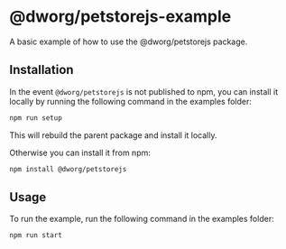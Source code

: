 # @dworg/petstorejs-example
A basic example of how to use the @dworg/petstorejs package.

## Installation

In the event `@dworg/petstorejs` is not published to npm, you can install it locally by running the following command in the examples folder:
```sh
npm run setup
```

This will rebuild the parent package and install it locally.

Otherwise you can install it from npm:
```sh
npm install @dworg/petstorejs
```

## Usage

To run the example, run the following command in the examples folder:
```sh
npm run start
```
